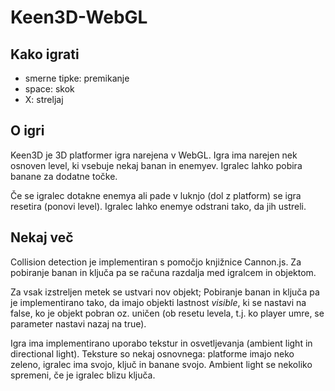 # Keen3D-WebGL

## Kako igrati
- smerne tipke: premikanje
- space: skok
- X: streljaj

## O igri

Keen3D je 3D platformer igra narejena v WebGL. Igra ima narejen nek osnoven level, ki vsebuje nekaj banan in enemyev. Igralec lahko pobira banane za dodatne točke. 

Če se igralec dotakne enemya ali pade v luknjo (dol z platform) se igra resetira (ponovi level). Igralec lahko enemye odstrani tako, da jih ustreli.

## Nekaj več

Collision detection je implementiran s pomočjo knjižnice Cannon.js. Za pobiranje banan in ključa pa se računa razdalja med igralcem in objektom.

Za vsak izstreljen metek se ustvari nov objekt; Pobiranje banan in ključa pa je implementirano tako, da imajo objekti lastnost _visible_, ki se nastavi na false, ko je objekt pobran oz. uničen (ob resetu levela, t.j. ko player umre, se parameter nastavi nazaj na true).

Igra ima implementirano uporabo tekstur in osvetljevanja (ambient light in directional light). Teksture so nekaj osnovnega: platforme imajo neko zeleno, igralec ima svojo, ključ in banane svojo. Ambient light se nekoliko spremeni, če je igralec blizu ključa.
